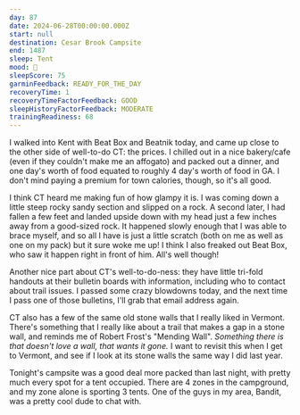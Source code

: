 ```yaml
---
day: 87
date: 2024-06-28T00:00:00.000Z
start: null
destination: Cesar Brook Campsite
end: 1487
sleep: Tent
mood: 🙂
sleepScore: 75
garminFeedback: READY_FOR_THE_DAY
recoveryTime: 1
recoveryTimeFactorFeedback: GOOD
sleepHistoryFactorFeedback: MODERATE
trainingReadiness: 68
---
```

I walked into Kent with Beat Box and Beatnik today, and came up close to the other side of well-to-do CT: the prices. I chilled out in a nice bakery/cafe (even if they couldn't make me an affogato) and packed out a dinner, and one day's worth of food equated to roughly 4 day's worth of food in GA. I don't mind paying a premium for town calories, though, so it's all good.

I think CT heard me making fun of how glampy it is. I was coming down a little steep rocky sandy section and slipped on a rock. A second later, I had fallen a few feet and landed upside down with my head just a few inches away from a good-sized rock. It happened slowly enough that I was able to brace myself, and so all I have is just a little scratch (both on me as well as one on my pack) but it sure woke me up! I think I also freaked out Beat Box, who saw it happen right in front of him. All's well though!

Another nice part about CT's well-to-do-ness: they have little tri-fold handouts at their bulletin boards with information, including who to contact about trail issues. I passed some crazy blowdowns today, and the next time I pass one of those bulletins, I'll grab that email address again.

CT also has a few of the same old stone walls that I really liked in Vermont. There's something that I really like about a trail that makes a gap in a stone wall, and reminds me of Robert Frost's "Mending Wall". *Something there is that doesn't love a wall, that wants it gone.* I want to revisit this when I get to Vermont, and see if I look at its stone walls the same way I did last year.

Tonight's campsite was a good deal more packed than last night, with pretty much every spot for a tent occupied. There are 4 zones in the campground, and my zone alone is sporting 3 tents. One of the guys in my area, Bandit, was a pretty cool dude to chat with.
